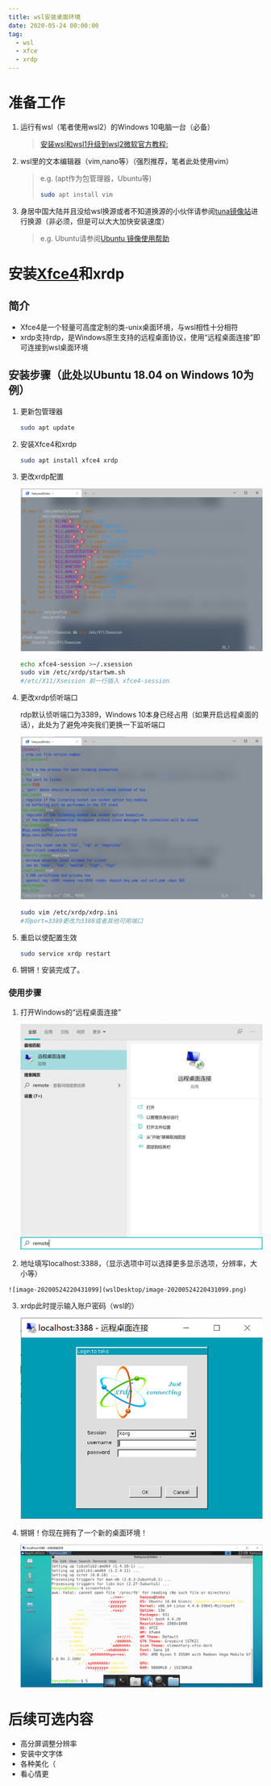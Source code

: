 ```yaml
---
title: wsl安装桌面环境
date: 2020-05-24 00:00:00
tag:
  - wsl
  - xfce
  - xrdp
---
```


# 准备工作

1.  运行有wsl（笔者使用wsl2）的Windows 10电脑一台（必备）

    >   [安装wsl和wsl1升级到wsl2微软官方教程:](https://docs.microsoft.com/zh-cn/windows/wsl/install-win10)

2.  wsl里的文本编辑器（vim,nano等）（强烈推荐，笔者此处使用vim）

    >   e.g. (apt作为包管理器，Ubuntu等)
    >
    >   ```bash
    >   sudo apt install vim
    >   ```

3.  身居中国大陆并且没给wsl换源或者不知道换源的小伙伴请参阅[tuna镜像站](https://mirrors.tuna.tsinghua.edu.cn/)进行换源（非必须，但是可以大大加快安装速度）

    >   e.g. Ubuntu请参阅[Ubuntu 镜像使用帮助](https://mirrors.tuna.tsinghua.edu.cn/help/ubuntu/)



# 安装[Xfce4](https://xfce.org/)和xrdp

## 简介

*   Xfce4是一个轻量可高度定制的类-unix桌面环境，与wsl相性十分相符
*   xrdp支持rdp，是Windows原生支持的远程桌面协议，使用“远程桌面连接”即可连接到wsl桌面环境

## 安装步骤（此处以Ubuntu 18.04 on Windows 10为例）

1.  更新包管理器

    ```bash
    sudo apt update
    ```

2.  安装Xfce4和xrdp

    ```bash
    sudo apt install xfce4 xrdp
    ```

3.  更改xrdp配置

    ![image-20200524221133315](wslDesktop/image-20200524221133315.png)

    ``` bash
    echo xfce4-session >~/.xsession
    sudo vim /etc/xrdp/startwm.sh
    #/etc/X11/Xsession 前一行插入 xfce4-session
    ```

4.  更改xrdp侦听端口

    rdp默认侦听端口为3389，Windows 10本身已经占用（如果开启远程桌面的话），此处为了避免冲突我们更换一下监听端口

    ![image-20200524221053049](wslDesktop/image-20200524221053049.png)

    ```bash
    sudo vim /etc/xrdp/xdrp.ini
    #将port=3389更改为3388或者其他可用端口
    ```

5.  重启以使配置生效

    ``` bash
    sudo service xrdp restart
    ```

6.  锵锵！安装完成了。

### 使用步骤

1.  打开Windows的“远程桌面连接”

    ![image-20200524220356681](wslDesktop/image-20200524220356681.png)

2.   地址填写localhost:3388，（显示选项中可以选择更多显示选项，分辨率，大小等）

    ![image-20200524220431099](wslDesktop/image-20200524220431099.png)

3.  xrdp此时提示输入账户密码（wsl的）

    ![image-20200524220700925](wslDesktop/image-20200524220700925.png)

4.  锵锵！你现在拥有了一个新的桌面环境！

    ![image-20200524220940420](wslDesktop/image-20200524220940420.png)

# 后续可选内容

*   高分屏调整分辨率
*   安装中文字体
*   各种美化（
*   看心情更
